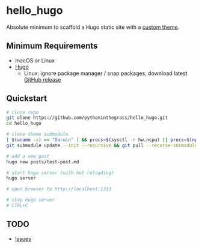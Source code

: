 # hello_hugo

Absolute minimum to scaffold a Hugo static site with a [custom theme](https://gohugo.io/getting-started/quick-start/).

## Minimum Requirements

* macOS or Linux
* [Hugo](https://gohugo.io/getting-started/installing/)
  * Linux: ignore package manager / snap packages, download latest [GitHub release](https://github.com/gohugoio/hugo/releases/)

## Quickstart

```bash
# clone repo
git clone https://github.com/pythoninthegrass/hello_hugo.git
cd hello_hugo

# clone theme submodule
[ $(uname -s) == "Darwin" ] && procs=$(sysctl -n hw.ncpu) || procs=$(nproc)
git submodule update --init --recursive && git pull --recurse-submodules -j"${procs}"

# add a new post
hugo new posts/test-post.md

# start hugo server (with hot reloading)
hugo server

# open browser to http://localhost:1313

# stop hugo server
# CTRL+C
```

## TODO

* [Issues](https://github.com/pythoninthegrass/hello_hugo/issues)

